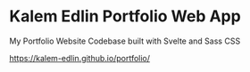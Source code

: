 # Kalem Edlin Portfolio Web App
My Portfolio Website Codebase built with Svelte and Sass CSS

https://kalem-edlin.github.io/portfolio/
